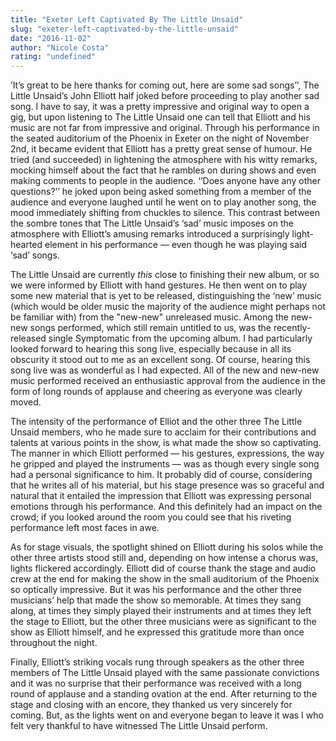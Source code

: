```yaml
---
title: "Exeter Left Captivated By The Little Unsaid"
slug: "exeter-left-captivated-by-the-little-unsaid"
date: "2016-11-02"
author: "Nicole Costa"
rating: "undefined"
---
```


’It’s great to be here thanks for coming out, here are some sad songs’’, The Little Unsaid’s John Elliott half joked before proceeding to play another sad song. I have to say, it was a pretty impressive and original way to open a gig, but upon listening to The Little Unsaid one can tell that Elliott and his music are not far from impressive and original. Through his performance in the seated auditorium of the Phoenix in Exeter on the night of November 2nd, it became evident that Elliott has a pretty great sense of humour. He tried (and succeeded) in lightening the atmosphere with his witty remarks, mocking himself about the fact that he rambles on during shows and even making comments to people in the audience. ‘’Does anyone have any other questions?’’ he joked upon being asked something from a member of the audience and everyone laughed until he went on to play another song, the mood immediately shifting from chuckles to silence. This contrast between the sombre tones that The Little Unsaid’s ‘sad’ music imposes on the atmosphere with Elliott’s amusing remarks introduced a surprisingly light-hearted element in his performance — even though he was playing said ‘sad’ songs.

The Little Unsaid are currently _this_ close to finishing their new album, or so we were informed by Elliott with hand gestures. He then went on to play some new material that is yet to be released, distinguishing the ‘new’ music (which would be older music the majority of the audience might perhaps not be familiar with) from the "new-new" unreleased music. Among the new-new songs performed, which still remain untitled to us, was the recently-released single Symptomatic from the upcoming album. I had particularly looked forward to hearing this song live, especially because in all its obscurity it stood out to me as an excellent song. Of course, hearing this song live was as wonderful as I had expected. All of the new and new-new music performed received an enthusiastic approval from the audience in the form of long rounds of applause and cheering as everyone was clearly moved.

The intensity of the performance of Elliot and the other three The Little Unsaid members, who he made sure to acclaim for their contributions and talents at various points in the show, is what made the show so captivating. The manner in which Elliott performed — his gestures, expressions, the way he gripped and played the instruments — was as though every single song had a personal significance to him. It probably did of course, considering that he writes all of his material, but his stage presence was so graceful and natural that it entailed the impression that Elliott was expressing personal emotions through his performance. And this definitely had an impact on the crowd; if you looked around the room you could see that his riveting performance left most faces in awe.

As for stage visuals, the spotlight shined on Elliott during his solos while the other three artists stood still and, depending on how intense a chorus was, lights flickered accordingly. Elliott did of course thank the stage and audio crew at the end for making the show in the small auditorium of the Phoenix so optically impressive. But it was his performance and the other three musicians’ help that made the show so memorable. At times they sang along, at times they simply played their instruments and at times they left the stage to Elliott, but the other three musicians were as significant to the show as Elliott himself, and he expressed this gratitude more than once throughout the night.

Finally, Elliott’s striking vocals rung through speakers as the other three members of The Little Unsaid played with the same passionate convictions and it was no surprise that their performance was received with a long round of applause and a standing ovation at the end. After returning to the stage and closing with an encore, they thanked us very sincerely for coming. But, as the lights went on and everyone began to leave it was I who felt very thankful to have witnessed The Little Unsaid perform.
